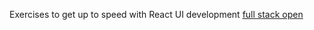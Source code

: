 Exercises to get up to speed with React UI development 
[full stack open](https://fullstackopen.com/en/)
